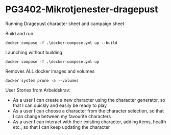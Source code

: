 
# PG3402-Mikrotjenester-dragepust



Running Dragepust character sheet and campaign sheet


Build and run
```
docker compose -f .\docker-compose.yml up --build
```

Launching without building
```
docker compose -f .\docker-compose.yml up
```

Removes ALL docker images and volumes
```
docker system prune -a --volumes
```

User Stories from Arbeidskrav:

* As a user I can create a new character using the character generator, so that I can
quickly and easily be ready to play
* As a user I can choose a character from the character selection, so that I can change
between my favourite characters
* As a user I can interact with their existing character, adding items, health etc., so that I
can keep updating the character

